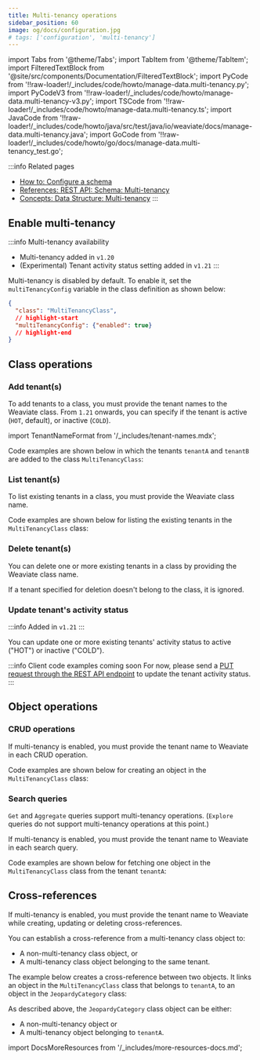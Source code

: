 ```yaml
---
title: Multi-tenancy operations
sidebar_position: 60
image: og/docs/configuration.jpg
# tags: ['configuration', 'multi-tenancy']
---
```




import Tabs from '@theme/Tabs';
import TabItem from '@theme/TabItem';
import FilteredTextBlock from '@site/src/components/Documentation/FilteredTextBlock';
import PyCode from '!!raw-loader!/_includes/code/howto/manage-data.multi-tenancy.py';
import PyCodeV3 from '!!raw-loader!/_includes/code/howto/manage-data.multi-tenancy-v3.py';
import TSCode from '!!raw-loader!/_includes/code/howto/manage-data.multi-tenancy.ts';
import JavaCode from '!!raw-loader!/_includes/code/howto/java/src/test/java/io/weaviate/docs/manage-data.multi-tenancy.java';
import GoCode from '!!raw-loader!/_includes/code/howto/go/docs/manage-data.multi-tenancy_test.go';

:::info Related pages
- [How to: Configure a schema](../manage-data/collections.mdx)
- [References: REST API: Schema: Multi-tenancy](../api/rest/schema.md#multi-tenancy)
- [Concepts: Data Structure: Multi-tenancy](../concepts/data.md#multi-tenancy)
:::

## Enable multi-tenancy

:::info Multi-tenancy availability
- Multi-tenancy added in `v1.20`
- (Experimental) Tenant activity status setting added in `v1.21`
:::

Multi-tenancy is disabled by default. To enable it, set the `multiTenancyConfig` variable in the class definition as shown below:

```json
{
  "class": "MultiTenancyClass",
  // highlight-start
  "multiTenancyConfig": {"enabled": true}
  // highlight-end
}
```

## Class operations

### Add tenant(s)

To add tenants to a class, you must provide the tenant names to the Weaviate class. From `1.21` onwards, you can specify if the tenant is active (`HOT`, default), or inactive (`COLD`).

import TenantNameFormat from '/_includes/tenant-names.mdx';

<TenantNameFormat/>

Code examples are shown below in which the tenants `tenantA` and `tenantB` are added to the class `MultiTenancyClass`:

<!-- TODO: Add TS/Go/Java examples -->

<Tabs groupId="languages">
  <TabItem value="py4" label="Python (v4)">
    <FilteredTextBlock
      text={PyCode}
      startMarker="# START AddTenantsToClass"
      endMarker="# END AddTenantsToClass"
      language="py"
    />
  </TabItem>

  <TabItem value="py3" label="Python (v3)">
    <FilteredTextBlock
      text={PyCodeV3}
      startMarker="# START AddTenantsToClass"
      endMarker="# END AddTenantsToClass"
      language="py"
    />
  </TabItem>

  <TabItem value="js" label="JavaScript/TypeScript">
    <FilteredTextBlock
      text={TSCode}
      startMarker="// START AddTenantsToClass"
      endMarker="// END AddTenantsToClass"
      language="ts"
    />
  </TabItem>

  <TabItem value="java" label="Java">
    <FilteredTextBlock
      text={JavaCode}
      startMarker="// START AddTenantsToClass"
      endMarker="// END AddTenantsToClass"
      language="java"
    />
  </TabItem>

  <TabItem value="go" label="Go">
    <FilteredTextBlock
      text={GoCode}
      startMarker="// START AddTenantsToClass"
      endMarker="// END AddTenantsToClass"
      language="go"
    />
  </TabItem>
</Tabs>

### List tenant(s)

To list existing tenants in a class, you must provide the Weaviate class name.

Code examples are shown below for listing the existing tenants in the `MultiTenancyClass` class:

<Tabs groupId="languages">
  <TabItem value="py4" label="Python (v4)">
    <FilteredTextBlock
      text={PyCode}
      startMarker="# START ListTenants"
      endMarker="# END ListTenants"
      language="py"
    />
  </TabItem>

  <TabItem value="py3" label="Python (v3)">
    <FilteredTextBlock
      text={PyCodeV3}
      startMarker="# START ListTenants"
      endMarker="# END ListTenants"
      language="py"
    />
  </TabItem>

  <TabItem value="js" label="JavaScript/TypeScript">
    <FilteredTextBlock
      text={TSCode}
      startMarker="// START ListTenants"
      endMarker="// END ListTenants"
      language="ts"
    />
  </TabItem>

  <TabItem value="java" label="Java">
    <FilteredTextBlock
      text={JavaCode}
      startMarker="// START ListTenants"
      endMarker="// END ListTenants"
      language="java"
    />
  </TabItem>

  <TabItem value="go" label="Go">
    <FilteredTextBlock
      text={GoCode}
      startMarker="// START ListTenants"
      endMarker="// END ListTenants"
      language="go"
    />
  </TabItem>
</Tabs>

### Delete tenant(s)

You can delete one or more existing tenants in a class by providing the Weaviate class name.

If a tenant specified for deletion doesn't belong to the class, it is ignored.


<Tabs groupId="languages">
  <TabItem value="py4" label="Python (v4)">
    <FilteredTextBlock
      text={PyCode}
      startMarker="# START RemoveTenants"
      endMarker="# END RemoveTenants"
      language="py"
    />
  </TabItem>

  <TabItem value="py3" label="Python (v3)">
    <FilteredTextBlock
      text={PyCodeV3}
      startMarker="# START RemoveTenants"
      endMarker="# END RemoveTenants"
      language="py"
    />
  </TabItem>

  <TabItem value="js" label="JavaScript/TypeScript">
    <FilteredTextBlock
      text={TSCode}
      startMarker="// START RemoveTenants"
      endMarker="// END RemoveTenants"
      language="ts"
    />
  </TabItem>

  <TabItem value="java" label="Java">
    <FilteredTextBlock
      text={JavaCode}
      startMarker="// START RemoveTenants"
      endMarker="// END RemoveTenants"
      language="java"
    />
  </TabItem>

  <TabItem value="go" label="Go">
    <FilteredTextBlock
      text={GoCode}
      startMarker="// START RemoveTenants"
      endMarker="// END RemoveTenants"
      language="go"
    />
  </TabItem>
</Tabs>

### Update tenant's activity status

:::info Added in `v1.21`
:::

You can update one or more existing tenants' activity status to active ("HOT") or inactive ("COLD").

:::info Client code examples coming soon
For now, please send a [PUT request through the REST API endpoint](../api/rest/schema.md#update-tenants) to update the tenant activity status.
:::

## Object operations

### CRUD operations

If multi-tenancy is enabled, you must provide the tenant name to Weaviate in each CRUD operation.

Code examples are shown below for creating an object in the `MultiTenancyClass` class:

<Tabs groupId="languages">
  <TabItem value="py4" label="Python (v4)">
    <FilteredTextBlock
      text={PyCode}
      startMarker="# START CreateMtObject"
      endMarker="# END CreateMtObject"
      language="py"
    />
  </TabItem>

  <TabItem value="py3" label="Python (v3)">
    <FilteredTextBlock
      text={PyCodeV3}
      startMarker="# START CreateMtObject"
      endMarker="# END CreateMtObject"
      language="py"
    />
  </TabItem>

  <TabItem value="js" label="JavaScript/TypeScript">
    <FilteredTextBlock
      text={TSCode}
      startMarker="// START CreateMtObject"
      endMarker="// END CreateMtObject"
      language="ts"
    />
  </TabItem>

  <TabItem value="java" label="Java">
    <FilteredTextBlock
      text={JavaCode}
      startMarker="// START CreateMtObject"
      endMarker="// END CreateMtObject"
      language="java"
    />
  </TabItem>

  <TabItem value="go" label="Go">
    <FilteredTextBlock
      text={GoCode}
      startMarker="// START CreateMtObject"
      endMarker="// END CreateMtObject"
      language="go"
    />
  </TabItem>
</Tabs>


### Search queries

`Get` and `Aggregate` queries support multi-tenancy operations. (`Explore` queries do not support multi-tenancy operations at this point.)

If multi-tenancy is enabled, you must provide the tenant name to Weaviate in each search query.

Code examples are shown below for fetching one object in the `MultiTenancyClass` class from the tenant `tenantA`:

<Tabs groupId="languages">
  <TabItem value="py4" label="Python (v4)">
    <FilteredTextBlock
      text={PyCode}
      startMarker="# START Search"
      endMarker="# END Search"
      language="py"
    />
  </TabItem>

  <TabItem value="py3" label="Python (v3)">
    <FilteredTextBlock
      text={PyCodeV3}
      startMarker="# START Search"
      endMarker="# END Search"
      language="py"
    />
  </TabItem>

  <TabItem value="js" label="JavaScript/TypeScript">
    <FilteredTextBlock
      text={TSCode}
      startMarker="// START Search"
      endMarker="// END Search"
      language="ts"
    />
  </TabItem>

  <TabItem value="java" label="Java">
    <FilteredTextBlock
      text={JavaCode}
      startMarker="// START Search"
      endMarker="// END Search"
      language="java"
    />
  </TabItem>

  <TabItem value="go" label="Go">
    <FilteredTextBlock
      text={GoCode}
      startMarker="// START Search"
      endMarker="// END Search"
      language="go"
    />
  </TabItem>
</Tabs>


## Cross-references

If multi-tenancy is enabled, you must provide the tenant name to Weaviate while creating, updating or deleting cross-references.

You can establish a cross-reference from a multi-tenancy class object to:
- A non-multi-tenancy class object, or
- A multi-tenancy class object belonging to the same tenant.

The example below creates a cross-reference between two objects. It links an object in the `MultiTenancyClass` class that belongs to `tenantA`, to an object in the `JeopardyCategory` class:

<Tabs groupId="languages">
  <TabItem value="py4" label="Python (v4)">
    <FilteredTextBlock
      text={PyCode}
      startMarker="# START AddCrossRef"
      endMarker="# END AddCrossRef"
      language="py"
    />
  </TabItem>

  <TabItem value="py3" label="Python (v3)">
    <FilteredTextBlock
      text={PyCodeV3}
      startMarker="# START AddCrossRef"
      endMarker="# END AddCrossRef"
      language="py"
    />
  </TabItem>

  <TabItem value="js" label="JavaScript/TypeScript">
    <FilteredTextBlock
      text={TSCode}
      startMarker="// START AddCrossRef"
      endMarker="// END AddCrossRef"
      language="ts"
    />
  </TabItem>

  <TabItem value="java" label="Java">
    <FilteredTextBlock
      text={JavaCode}
      startMarker="// START AddCrossRef"
      endMarker="// END AddCrossRef"
      language="java"
    />
  </TabItem>

  <TabItem value="go" label="Go">
    <FilteredTextBlock
      text={GoCode}
      startMarker="// START AddCrossRef"
      endMarker="// END AddCrossRef"
      language="go"
    />
  </TabItem>
</Tabs>


As described above, the `JeopardyCategory` class object can be either:
- A non-multi-tenancy object or
- A multi-tenancy object belonging to `tenantA`.


import DocsMoreResources from '/_includes/more-resources-docs.md';

<DocsMoreResources />
